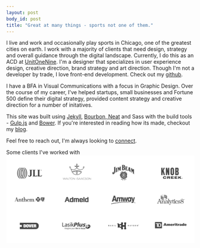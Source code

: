 ```yaml
---
layout: post
body_id: post
title: "Great at many things - sports not one of them."
---
```

I live and work and occasionally play sports in Chicago, one of the greatest cities on earth. I work with a majority of clients that need design, strategy and overall guidance through the digital landscape. Currently, I do this as an ACD at [UnitOneNine](http://www.unitonenine.com). I'm a designer that specializes in user experience design, creative direction, brand strategy and art direction. Though I'm not a developer by trade, I love front-end development. Check out my [github](http://www.github.com/mramitpatel).

I have a BFA in Visual Communications with a focus in Graphic Design. Over the course of my career, I've helped startups, small businesses and Fortune 500 define their digital strategy, provided content strategy and creative direction for a number of initatives.

This site was built using [Jekyll](http://jekyllrb.com/), [Bourbon, Neat](http://bourbon.io/) and Sass with the build tools - [Gulp.js](http://gulpjs.com/) and [Bower](http://bower.io/). If you're interested in reading how its made, checkout my [blog](/blog).

Feel free to reach out, I'm always looking to [connect](mailto:amit@mramitpatel.com).

Some clients I've worked with
<img src="/images/clients.gif" data-jslghtbx>

